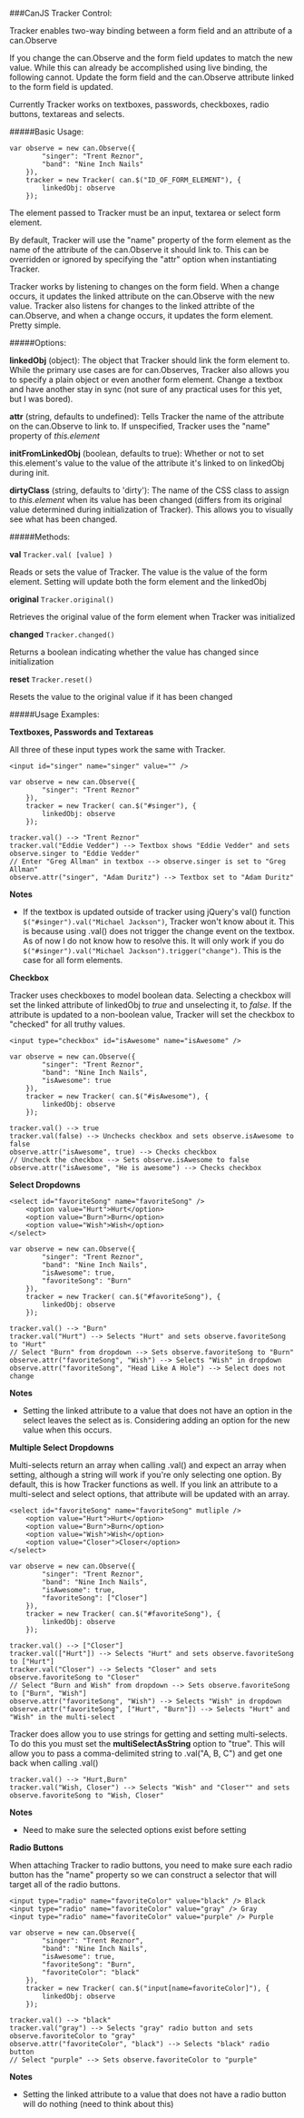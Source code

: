 ###CanJS Tracker Control:

Tracker enables two-way binding between a form field and an attribute of a can.Observe

If you change the can.Observe and the form field updates to match the new value. While this can already be accomplished using live binding, the following cannot. Update the form field and the can.Observe attribute linked to the form field is updated.

Currently Tracker works on textboxes, passwords, checkboxes, radio buttons, textareas and selects.

#####Basic Usage:

````
var observe = new can.Observe({
		"singer": "Trent Reznor",
		"band": "Nine Inch Nails"
	}),
	tracker = new Tracker( can.$("ID_OF_FORM_ELEMENT"), {
		linkedObj: observe
	});
````

The element passed to Tracker must be an input, textarea or select form element.

By default, Tracker will use the "name" property of the form element as the name of the attribute of the can.Observe it should link to. This can be overridden or ignored by specifying the "attr" option when instantiating Tracker.

Tracker works by listening to changes on the form field. When a change occurs, it updates the linked attribute on the can.Observe with the new value. Tracker also listens for changes to the linked attribte of the can.Observe, and when a change occurs, it updates the form element. Pretty simple.


#####Options: 

**linkedObj** (object): The object that Tracker should link the form element to. While the primary use cases are for can.Observes, Tracker also allows you to specify a plain object or even another form element. Change a textbox and have another stay in sync (not sure of any practical uses for this yet, but I was bored).

**attr** (string, defaults to undefined): Tells Tracker the name of the attribute on the can.Observe to link to. If unspecified, Tracker uses the "name" property of _this.element_

**initFromLinkedObj** (boolean, defaults to true): Whether or not to set this.element's value to the value of the attribute it's linked to on linkedObj during init.

**dirtyClass** (string, defaults to 'dirty'): The name of the CSS class to assign to _this.element_ when its value has been changed (differs from its original value determined during initialization of Tracker). This allows you to visually see what has been changed.


#####Methods:

**val** ````Tracker.val( [value] )````

Reads or sets the value of Tracker. The value is the value of the form element. Setting will update both the form element and the linkedObj

**original** ````Tracker.original()````

Retrieves the original value of the form element when Tracker was initialized

**changed** ````Tracker.changed()````

Returns a boolean indicating whether the value has changed since initialization

**reset** ````Tracker.reset()````

Resets the value to the original value if it has been changed


#####Usage Examples:

**Textboxes, Passwords and Textareas**

All three of these input types work the same with Tracker.

````
<input id="singer" name="singer" value="" />
````

````
var observe = new can.Observe({
		"singer": "Trent Reznor"
	}),
	tracker = new Tracker( can.$("#singer"), {
		linkedObj: observe
	});
	
tracker.val() --> "Trent Reznor"
tracker.val("Eddie Vedder") --> Textbox shows "Eddie Vedder" and sets observe.singer to "Eddie Vedder"
// Enter "Greg Allman" in textbox --> observe.singer is set to "Greg Allman"
observe.attr("singer", "Adam Duritz") --> Textbox set to "Adam Duritz"
````

**Notes**

* If the textbox is updated outside of tracker using jQuery's val() function ````$("#singer").val("Michael Jackson")````, Tracker won't know about it. This is because using .val() does not trigger the change event on the textbox. As of now I do not know how to resolve this. It will only work if you do ````$("#singer").val("Michael Jackson").trigger("change")````. This is the case for all form elements.

**Checkbox**

Tracker uses checkboxes to model boolean data. Selecting a checkbox will set the linked attribute of linkedObj to _true_ and unselecting it, to _false_. If the attribute is updated to a non-boolean value, Tracker will set the checkbox to "checked" for all truthy values.

````
<input type="checkbox" id="isAwesome" name="isAwesome" />
````

````
var observe = new can.Observe({
		"singer": "Trent Reznor",
		"band": "Nine Inch Nails",
		"isAwesome": true
	}),
	tracker = new Tracker( can.$("#isAwesome"), {
		linkedObj: observe
	});
	
tracker.val() --> true
tracker.val(false) --> Unchecks checkbox and sets observe.isAwesome to false
observe.attr("isAwesome", true) --> Checks checkbox
// Uncheck the checkbox --> Sets observe.isAwesome to false
observe.attr("isAwesome", "He is awesome") --> Checks checkbox
````

**Select Dropdowns**

````
<select id="favoriteSong" name="favoriteSong" />
	<option value="Hurt">Hurt</option>
	<option value="Burn">Burn</option>
	<option value="Wish">Wish</option>
</select>
````

````
var observe = new can.Observe({
		"singer": "Trent Reznor",
		"band": "Nine Inch Nails",
		"isAwesome": true,
		"favoriteSong": "Burn"
	}),
	tracker = new Tracker( can.$("#favoriteSong"), {
		linkedObj: observe
	});
	
tracker.val() --> "Burn"
tracker.val("Hurt") --> Selects "Hurt" and sets observe.favoriteSong to "Hurt"
// Select "Burn" from dropdown --> Sets observe.favoriteSong to "Burn"
observe.attr("favoriteSong", "Wish") --> Selects "Wish" in dropdown
observe.attr("favoriteSong", "Head Like A Hole") --> Select does not change
````

**Notes**

* Setting the linked attribute to a value that does not have an option in the select leaves the select as is. Considering adding an option for the new value when this occurs.


**Multiple Select Dropdowns**

Multi-selects return an array when calling .val() and expect an array when setting, although a string will work if you're only selecting one option. By default, this is how Tracker functions as well. If you link an attribute to a multi-select and select options, that attribute will be updated with an array.

````
<select id="favoriteSong" name="favoriteSong" mutliple />
	<option value="Hurt">Hurt</option>
	<option value="Burn">Burn</option>
	<option value="Wish">Wish</option>
	<option value="Closer">Closer</option>
</select>
````

````
var observe = new can.Observe({
		"singer": "Trent Reznor",
		"band": "Nine Inch Nails",
		"isAwesome": true,
		"favoriteSong": ["Closer"]
	}),
	tracker = new Tracker( can.$("#favoriteSong"), {
		linkedObj: observe
	});
	
tracker.val() --> ["Closer"]
tracker.val(["Hurt"]) --> Selects "Hurt" and sets observe.favoriteSong to ["Hurt"]
tracker.val("Closer") --> Selects "Closer" and sets observe.favoriteSong to "Closer"
// Select "Burn and Wish" from dropdown --> Sets observe.favoriteSong to ["Burn", "Wish"]
observe.attr("favoriteSong", "Wish") --> Selects "Wish" in dropdown
observe.attr("favoriteSong", ["Hurt", "Burn"]) --> Selects "Hurt" and "Wish" in the multi-select
````

Tracker does allow you to use strings for getting and setting multi-selects. To do this you must set the **multiSelectAsString** option to "true". This will allow you to pass a comma-delimited string to .val("A, B, C") and get one back when calling .val()

````
tracker.val() --> "Hurt,Burn"
tracker.val("Wish, Closer") --> Selects "Wish" and "Closer"" and sets observe.favoriteSong to "Wish, Closer"
````

**Notes**

* Need to make sure the selected options exist before setting

**Radio Buttons**

When attaching Tracker to radio buttons, you need to make sure each radio button has the "name" property so we can construct a selector that will target all of the radio buttons.

````
<input type="radio" name="favoriteColor" value="black" /> Black
<input type="radio" name="favoriteColor" value="gray" /> Gray
<input type="radio" name="favoriteColor" value="purple" /> Purple
````

````
var observe = new can.Observe({
		"singer": "Trent Reznor",
		"band": "Nine Inch Nails",
		"isAwesome": true,
		"favoriteSong": "Burn",
		"favoriteColor": "black"		
	}),
	tracker = new Tracker( can.$("input[name=favoriteColor]"), {
		linkedObj: observe
	});
	
tracker.val() --> "black"
tracker.val("gray") --> Selects "gray" radio button and sets observe.favoriteColor to "gray"
observe.attr("favoriteColor", "black") --> Selects "black" radio button
// Select "purple" --> Sets observe.favoriteColor to "purple"
````

**Notes**

* Setting the linked attribute to a value that does not have a radio button will do nothing (need to think about this)


